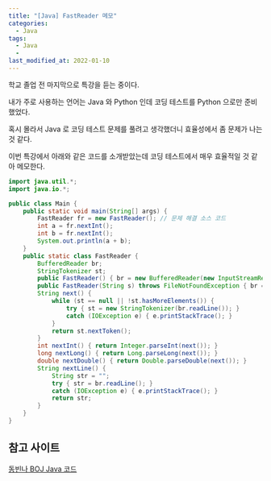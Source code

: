 ```yaml
---
title: "[Java] FastReader 메모"
categories:
  - Java
tags: 
  - Java
  - 
last_modified_at: 2022-01-10
---
```


학교 졸업 전 마지막으로 특강을 듣는 중이다.

내가 주로 사용하는 언어는 Java 와 Python 인데 코딩 테스트를 Python 으로만 준비했었다.

혹시 몰라서 Java 로 코딩 테스트 문제를 풀려고 생각했더니 효율성에서 좀 문제가 나는 것 같다.

이번 특강에서 아래와 같은 코드를 소개받았는데 코딩 테스트에서 매우 효율적일 것 같아 메모한다.

```java
import java.util.*;
import java.io.*;

public class Main {
    public static void main(String[] args) {
        FastReader fr = new FastReader(); // 문제 해결 소스 코드
        int a = fr.nextInt();
        int b = fr.nextInt();
        System.out.println(a + b);
    }
    public static class FastReader {
        BufferedReader br;
        StringTokenizer st;
        public FastReader() { br = new BufferedReader(new InputStreamReader(System.in)); }
        public FastReader(String s) throws FileNotFoundException { br = new BufferedReader(new FileReader(new File(s))); }
        String next() {
            while (st == null || !st.hasMoreElements()) {
                try { st = new StringTokenizer(br.readLine()); }
                catch (IOException e) { e.printStackTrace(); }
            }
            return st.nextToken();
        }
        int nextInt() { return Integer.parseInt(next()); }
        long nextLong() { return Long.parseLong(next()); }
        double nextDouble() { return Double.parseDouble(next()); }
        String nextLine() {
            String str = "";
            try { str = br.readLine(); }
            catch (IOException e) { e.printStackTrace(); }
            return str;
        }
    }
}
```

## 참고 사이트
[동빈나 BOJ Java 코드](https://github.com/ndb796/BOJ_Java/blob/main/Main.java)